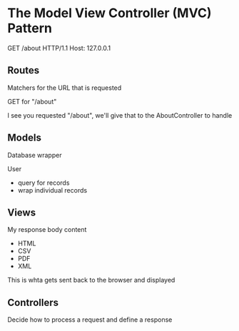 # The Model View Controller (MVC) Pattern

GET /about HTTP/1.1
Host: 127.0.0.1

## Routes

Matchers for the URL that is requested

GET for "/about"

I see you requested "/about", we'll give that to the AboutController to handle

## Models
Database wrapper

User
* query for records
* wrap individual records

## Views
My response body content
* HTML
* CSV
* PDF
* XML

This is whta gets sent back to the browser and displayed

## Controllers
Decide how to process a request and define a response